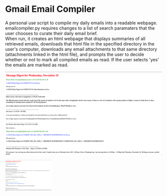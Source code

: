 # Gmail Email Compiler

A personal use script to compile my daily emails into a readable webpage.  
emailcompiler.py requires changes to a list of search paramaters that the user chooses to curate their daily email brief.  
When run, it creates an html webpage that displays summaries of all retrieved emails, downloads that html file in the specified directory in the user's computer, downloads any email attachments to that same directory (attachments linked in the html file), and prompts the user to decide whether or not to mark all compiled emails as read. 
If the user selects 'yes' the emails are marked as read. 

![alt text](Images/webpagenostyling.jpg)

<img src="Images/webpagenostyling.jpg" alt="NoStyling"
	title="NoStyling" width="150" height="100" />
